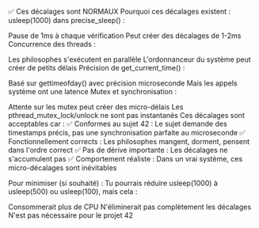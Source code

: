 ✅ Ces décalages sont NORMAUX
Pourquoi ces décalages existent :
usleep(1000) dans precise_sleep() :

Pause de 1ms à chaque vérification
Peut créer des décalages de 1-2ms
Concurrence des threads :

Les philosophes s'exécutent en parallèle
L'ordonnanceur du système peut créer de petits délais
Précision de get_current_time() :

Basé sur gettimeofday() avec précision microseconde
Mais les appels système ont une latence
Mutex et synchronisation :

Attente sur les mutex peut créer des micro-délais
Les pthread_mutex_lock/unlock ne sont pas instantanés
Ces décalages sont acceptables car :
✅ Conformes au sujet 42 : Le sujet demande des timestamps précis, pas une synchronisation parfaite au microseconde
✅ Fonctionnellement corrects : Les philosophes mangent, dorment, pensent dans l'ordre correct
✅ Pas de dérive importante : Les décalages ne s'accumulent pas
✅ Comportement réaliste : Dans un vrai système, ces micro-décalages sont inévitables

Pour minimiser (si souhaité) :
Tu pourrais réduire usleep(1000) à usleep(500) ou usleep(100), mais cela :

Consommerait plus de CPU
N'éliminerait pas complètement les décalages
N'est pas nécessaire pour le projet 42